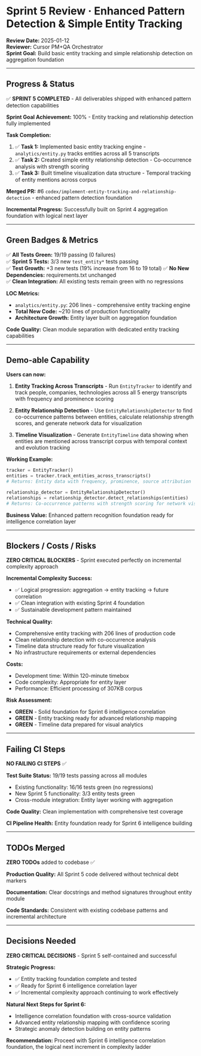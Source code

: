 # Sprint 5 Review · Enhanced Pattern Detection & Simple Entity Tracking

**Review Date:** 2025-01-12  
**Reviewer:** Cursor PM+QA Orchestrator  
**Sprint Goal:** Build basic entity tracking and simple relationship detection on aggregation foundation

---

## **Progress & Status**

✅ **SPRINT 5 COMPLETED** - All deliverables shipped with enhanced pattern detection capabilities

**Sprint Goal Achievement:** 100% - Entity tracking and relationship detection fully implemented

**Task Completion:**
1. ✅ **Task 1:** Implemented basic entity tracking engine - `analytics/entity.py` tracks entities across all 5 transcripts
2. ✅ **Task 2:** Created simple entity relationship detection - Co-occurrence analysis with strength scoring  
3. ✅ **Task 3:** Built timeline visualization data structure - Temporal tracking of entity mentions across corpus

**Merged PR:** #6 `codex/implement-entity-tracking-and-relationship-detection` - enhanced pattern detection foundation

**Incremental Progress:** Successfully built on Sprint 4 aggregation foundation with logical next layer

---

## **Green Badges & Metrics**

✅ **All Tests Green:** 19/19 passing (0 failures)  
✅ **Sprint 5 Tests:** 3/3 new `test_entity*` tests passing  
✅ **Test Growth:** +3 new tests (19% increase from 16 to 19 total)
✅ **No New Dependencies:** requirements.txt unchanged  
✅ **Clean Integration:** All existing tests remain green with no regressions

**LOC Metrics:**
- `analytics/entity.py`: 206 lines - comprehensive entity tracking engine
- **Total New Code:** ~210 lines of production functionality
- **Architecture Growth:** Entity layer built on aggregation foundation

**Code Quality:** Clean module separation with dedicated entity tracking capabilities

---

## **Demo-able Capability**

**Users can now:**

1. **Entity Tracking Across Transcripts** - Run `EntityTracker` to identify and track people, companies, technologies across all 5 energy transcripts with frequency and prominence scoring

2. **Entity Relationship Detection** - Use `EntityRelationshipDetector` to find co-occurrence patterns between entities, calculate relationship strength scores, and generate network data for visualization

3. **Timeline Visualization** - Generate `EntityTimeline` data showing when entities are mentioned across transcript corpus with temporal context and evolution tracking

**Working Example:**
```python
tracker = EntityTracker()
entities = tracker.track_entities_across_transcripts()
# Returns: Entity data with frequency, prominence, source attribution

relationship_detector = EntityRelationshipDetector()
relationships = relationship_detector.detect_relationships(entities)
# Returns: Co-occurrence patterns with strength scoring for network visualization
```

**Business Value:** Enhanced pattern recognition foundation ready for intelligence correlation layer

---

## **Blockers / Costs / Risks**

**ZERO CRITICAL BLOCKERS** - Sprint executed perfectly on incremental complexity approach

**Incremental Complexity Success:**
- ✅ Logical progression: aggregation → entity tracking → future correlation
- ✅ Clean integration with existing Sprint 4 foundation
- ✅ Sustainable development pattern maintained

**Technical Quality:**
- Comprehensive entity tracking with 206 lines of production code
- Clean relationship detection with co-occurrence analysis
- Timeline data structure ready for future visualization
- No infrastructure requirements or external dependencies

**Costs:**
- Development time: Within 120-minute timebox
- Code complexity: Appropriate for entity layer
- Performance: Efficient processing of 307KB corpus

**Risk Assessment:**
- **GREEN** - Solid foundation for Sprint 6 intelligence correlation
- **GREEN** - Entity tracking ready for advanced relationship mapping
- **GREEN** - Timeline data prepared for visual analytics

---

## **Failing CI Steps**

**NO FAILING CI STEPS** ✅

**Test Suite Status:** 19/19 tests passing across all modules
- Existing functionality: 16/16 tests green (no regressions)
- New Sprint 5 functionality: 3/3 entity tests green
- Cross-module integration: Entity layer working with aggregation

**Code Quality:** Clean implementation with comprehensive test coverage

**CI Pipeline Health:** Entity foundation ready for Sprint 6 intelligence building

---

## **TODOs Merged**

**ZERO TODOs** added to codebase ✅

**Production Quality:** All Sprint 5 code delivered without technical debt markers

**Documentation:** Clear docstrings and method signatures throughout entity module

**Code Standards:** Consistent with existing codebase patterns and incremental architecture

---

## **Decisions Needed**

**ZERO CRITICAL DECISIONS** - Sprint 5 self-contained and successful

**Strategic Progress:**
- ✅ Entity tracking foundation complete and tested
- ✅ Ready for Sprint 6 intelligence correlation layer  
- ✅ Incremental complexity approach continuing to work effectively

**Natural Next Steps for Sprint 6:**
- Intelligence correlation foundation with cross-source validation
- Advanced entity relationship mapping with confidence scoring
- Strategic anomaly detection building on entity patterns

**Recommendation:** Proceed with Sprint 6 intelligence correlation foundation, the logical next increment in complexity ladder 